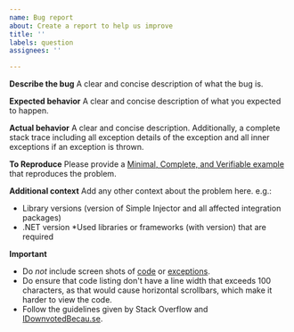 ```yaml
---
name: Bug report
about: Create a report to help us improve
title: ''
labels: question
assignees: ''

---
```


**Describe the bug**
A clear and concise description of what the bug is.

**Expected behavior**
A clear and concise description of what you expected to happen.

**Actual behavior**
A clear and concise description. Additionally, a complete stack trace including all exception details of the exception and all inner exceptions if an exception is thrown.

**To Reproduce**
Please provide a [Minimal, Complete, and Verifiable example](https://stackoverflow.com/help/mcve) that reproduces the problem.

**Additional context**
Add any other context about the problem here. e.g.:
* Library versions (version of Simple Injector and all affected integration packages)
* .NET version
*Used libraries or frameworks (with version) that are required

**Important**
* Do *not* include screen shots of [code](https://idownvotedbecau.se/imageofcode) or [exceptions](https://idownvotedbecau.se/imageofanexception/).
* Do ensure that code listing don't have a line width that exceeds 100 characters, as that would cause horizontal scrollbars, which make it harder to view the code.
* Follow the guidelines given by Stack Overflow and [IDownvotedBecau.se](https://idownvotedbecau.se/).
